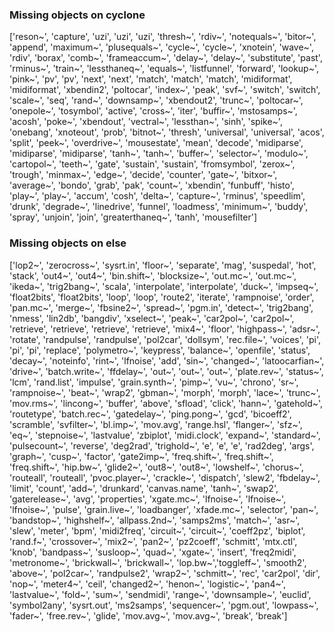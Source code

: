 ### Missing objects on cyclone

['reson~', 'capture', 'uzi', 'uzi', 'uzi', 'thresh~', 'rdiv~', 'notequals~', 'bitor~', 'append', 'maximum~', 'plusequals~', 'cycle~', 'cycle~', 'xnotein', 'wave~', 'rdiv', 'borax', 'comb~', 'frameaccum~', 'delay~', 'delay~', 'substitute', 'past', 'rminus~', 'train~', 'lessthaneq~', 'equals~', 'listfunnel', 'forward', 'lookup~', 'pink~', 'pv', 'pv', 'next', 'next', 'match', 'match', 'match', 'midiformat', 'midiformat', 'xbendin2', 'poltocar', 'index~', 'peak', 'svf~', 'switch', 'switch', 'scale~', 'seq', 'rand~', 'downsamp~', 'xbendout2', 'trunc~', 'poltocar~', 'onepole~', 'tosymbol', 'active', 'cross~', 'iter', 'buffir~', 'mstosamps~', 'acosh', 'poke~', 'xbendout', 'vectral~', 'lessthan~', 'sinh', 'spike~', 'onebang', 'xnoteout', 'prob', 'bitnot~', 'thresh', 'universal', 'universal', 'acos', 'split', 'peek~', 'overdrive~', 'mousestate', 'mean', 'decode', 'midiparse', 'midiparse', 'midiparse', 'tanh~', 'tanh~', 'buffer~', 'selector~', 'modulo~', 'cartopol~', 'teeth~', 'gate', 'sustain', 'sustain', 'fromsymbol', 'zerox~', 'trough', 'minmax~', 'edge~', 'decide', 'counter', 'gate~', 'bitxor~', 'average~', 'bondo', 'grab', 'pak', 'count~', 'xbendin', 'funbuff', 'histo', 'play~', 'play~', 'accum', 'cosh', 'delta~', 'capture~', 'rminus', 'speedlim', 'drunk', 'degrade~', 'linedrive', 'funnel', 'loadmess', 'minimum~', 'buddy', 'spray', 'unjoin', 'join', 'greaterthaneq~', 'tanh', 'mousefilter']

### Missing objects on else

['lop2~', 'zerocross~', 'sysrt.in', 'floor~', 'separate', 'mag', 'suspedal', 'hot', 'stack', 'out4~', 'out4~', 'bin.shift~', 'blocksize~', 'out.mc~', 'out.mc~', 'ikeda~', 'trig2bang~', 'scala', 'interpolate', 'interpolate', 'duck~', 'impseq~', 'float2bits', 'float2bits', 'loop', 'loop', 'route2', 'iterate', 'rampnoise', 'order', 'pan.mc~', 'merge~', 'fbsine2~', 'spread~', 'pgm.in', 'detect~', 'trig2bang', 'nmess', 'lin2db', 'bangdiv', 'xselect~', 'peak~', 'car2pol~', 'car2pol~', 'retrieve', 'retrieve', 'retrieve', 'retrieve', 'mix4~', 'floor', 'highpass~', 'adsr~', 'rotate', 'randpulse', 'randpulse', 'pol2car', 'dollsym', 'rec.file~', 'voices', 'pi', 'pi', 'pi', 'replace', 'polymetro~', 'keypress', 'balance~', 'openfile', 'status', 'decay~', 'noteinfo', 'rint~', 'lfnoise', 'add', 'sin~', 'changed~', 'latoocarfian~', 'drive~', 'batch.write~', 'ffdelay~', 'out~', 'out~', 'out~', 'plate.rev~', 'status~', 'lcm', 'rand.list', 'impulse', 'grain.synth~', 'pimp~', 'vu~', 'chrono', 'sr~', 'rampnoise~', 'beat~', 'wrap2', 'gbman~', 'morph', 'morph', 'lace~', 'trunc~', 'mov.rms~', 'lincong~', 'buffer', 'above', 'sfload', 'click', 'hann~', 'gatehold~', 'routetype', 'batch.rec~', 'gatedelay~', 'ping.pong~', 'gcd', 'bicoeff2', 'scramble', 'svfilter~', 'bl.imp~', 'mov.avg', 'range.hsl', 'flanger~', 'sfz~', 'eq~', 'stepnoise~', 'lastvalue', 'zbiplot', 'midi.clock', 'expand~', 'standard~', 'pulsecount~', 'reverse', 'deg2rad', 'trighold~', 'e', 'e', 'e', 'rad2deg', 'args', 'graph~', 'cusp~', 'factor', 'gate2imp~', 'freq.shift~', 'freq.shift~', 'freq.shift~', 'hip.bw~', 'glide2~', 'out8~', 'out8~', 'lowshelf~', 'chorus~', 'routeall', 'routeall', 'pvoc.player~', 'crackle~', 'dispatch', 'slew2', 'fbdelay~', 'limit', 'count', 'add~', 'drunkard', 'canvas.name', 'tanh~', 'swap2', 'gaterelease~', 'avg', 'properties', 'xgate.mc~', 'lfnoise~', 'lfnoise~', 'lfnoise~', 'pulse', 'grain.live~', 'loadbanger', 'xfade.mc~', 'selector', 'pan~', 'bandstop~', 'highshelf~', 'allpass.2nd~', 'samps2ms', 'match~', 'asr~', 'slew', 'meter', 'bpm', 'midi2freq', 'circuit~', 'circuit~', 'coeff2pz', 'biplot', 'rand.f~', 'crossover~', 'mix2~', 'pan2~', 'pz2coeff', 'schmitt', 'mtx.ctl', 'knob', 'bandpass~', 'susloop~', 'quad~', 'xgate~', 'insert', 'freq2midi', 'metronome~', 'brickwall~', 'brickwall~', 'lop.bw~','toggleff~', 'smooth2', 'above~', 'pol2car~', 'randpulse2', 'wrap2~', 'schmitt~', 'rec', 'car2pol', 'dir', 'nop~', 'meter4~', 'ceil', 'changed2~', 'henon~', 'logistic~', 'pan4~', 'lastvalue~', 'fold~', 'sum~', 'sendmidi', 'range~', 'downsample~', 'euclid', 'symbol2any', 'sysrt.out', 'ms2samps', 'sequencer~', 'pgm.out', 'lowpass~', 'fader~', 'free.rev~', 'glide', 'mov.avg~', 'mov.avg~', 'break', 'break']
